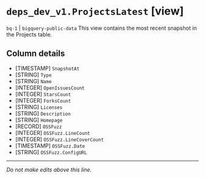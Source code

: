 # `deps_dev_v1.ProjectsLatest` [view]
`bq-1` | `bigquery-public-data`
This view contains the most recent snapshot in the Projects table.

## Column details
* [TIMESTAMP] `SnapshotAt`
* [STRING]    `Type`
* [STRING]    `Name`
* [INTEGER]   `OpenIssuesCount`
* [INTEGER]   `StarsCount`
* [INTEGER]   `ForksCount`
* [STRING]    `Licenses`
* [STRING]    `Description`
* [STRING]    `Homepage`
* [RECORD]    `OSSFuzz`
* [INTEGER]   `OSSFuzz.LineCount`
* [INTEGER]   `OSSFuzz.LineCoverCount`
* [TIMESTAMP] `OSSFuzz.Date`
* [STRING]    `OSSFuzz.ConfigURL`

-------------------------------------------------------------------------------
*Do not make edits above this line.*
